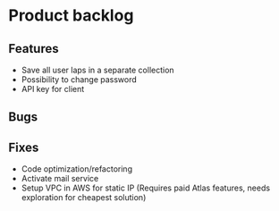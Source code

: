 # Product backlog
## Features
- Save all user laps in a separate collection
- Possibility to change password
- API key for client

## Bugs

## Fixes
- Code optimization/refactoring
- Activate mail service
- Setup VPC in AWS for static IP (Requires paid Atlas features, needs exploration for cheapest solution)
